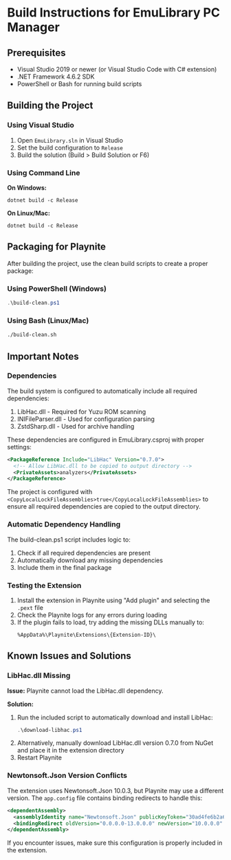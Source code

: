# Build Instructions for EmuLibrary PC Manager

## Prerequisites

- Visual Studio 2019 or newer (or Visual Studio Code with C# extension)
- .NET Framework 4.6.2 SDK
- PowerShell or Bash for running build scripts

## Building the Project

### Using Visual Studio

1. Open `EmuLibrary.sln` in Visual Studio
2. Set the build configuration to `Release`
3. Build the solution (Build > Build Solution or F6)

### Using Command Line

**On Windows:**
```
dotnet build -c Release
```

**On Linux/Mac:**
```
dotnet build -c Release
```

## Packaging for Playnite

After building the project, use the clean build scripts to create a proper package:

### Using PowerShell (Windows)

```powershell
.\build-clean.ps1
```

### Using Bash (Linux/Mac)

```bash
./build-clean.sh
```

## Important Notes

### Dependencies

The build system is configured to automatically include all required dependencies:

1. LibHac.dll - Required for Yuzu ROM scanning
2. INIFileParser.dll - Used for configuration parsing
3. ZstdSharp.dll - Used for archive handling

These dependencies are configured in EmuLibrary.csproj with proper settings:

```xml
<PackageReference Include="LibHac" Version="0.7.0">
  <!-- Allow LibHac.dll to be copied to output directory -->
  <PrivateAssets>analyzers</PrivateAssets>
</PackageReference>
```

The project is configured with `<CopyLocalLockFileAssemblies>true</CopyLocalLockFileAssemblies>` to ensure all required dependencies are copied to the output directory.

### Automatic Dependency Handling

The build-clean.ps1 script includes logic to:
1. Check if all required dependencies are present
2. Automatically download any missing dependencies
3. Include them in the final package

### Testing the Extension

1. Install the extension in Playnite using "Add plugin" and selecting the `.pext` file
2. Check the Playnite logs for any errors during loading
3. If the plugin fails to load, try adding the missing DLLs manually to:
   ```
   %AppData%\Playnite\Extensions\{Extension-ID}\
   ```

## Known Issues and Solutions

### LibHac.dll Missing

**Issue:** Playnite cannot load the LibHac.dll dependency.

**Solution:**
1. Run the included script to automatically download and install LibHac:
   ```powershell
   .\download-libhac.ps1
   ```
2. Alternatively, manually download LibHac.dll version 0.7.0 from NuGet and place it in the extension directory
3. Restart Playnite

### Newtonsoft.Json Version Conflicts

The extension uses Newtonsoft.Json 10.0.3, but Playnite may use a different version. The `app.config` file contains binding redirects to handle this:

```xml
<dependentAssembly>
  <assemblyIdentity name="Newtonsoft.Json" publicKeyToken="30ad4fe6b2a6aeed" culture="neutral" />
  <bindingRedirect oldVersion="0.0.0.0-13.0.0.0" newVersion="10.0.0.0" />
</dependentAssembly>
```

If you encounter issues, make sure this configuration is properly included in the extension.